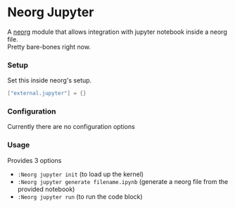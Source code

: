 # Neorg Jupyter

A [neorg](https://github.com/nvim-neorg/neorg) module that allows integration with jupyter notebook inside a neorg file.<br />
Pretty bare-bones right now.

### Setup

Set this inside neorg's setup.
```lua
["external.jupyter"] = {}
```

### Configuration
Currently there are no configuration options

### Usage
Provides 3 options
- `:Neorg jupyter init` (to load up the kernel)
- `:Neorg jupyter generate filename.ipynb` (generate a neorg file from the provided notebook)
- `:Neorg jupyter run` (to run the code block)
